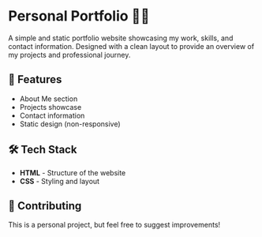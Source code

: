 # Personal Portfolio 💼✨

A simple and static portfolio website showcasing my work, skills, and contact information. Designed with a clean layout to provide an overview of my projects and professional journey.

## 🚀 Features
- About Me section
- Projects showcase
- Contact information
- Static design (non-responsive)

## 🛠 Tech Stack
- **HTML** - Structure of the website
- **CSS** - Styling and layout

## 🌟 Contributing
This is a personal project, but feel free to suggest improvements!
